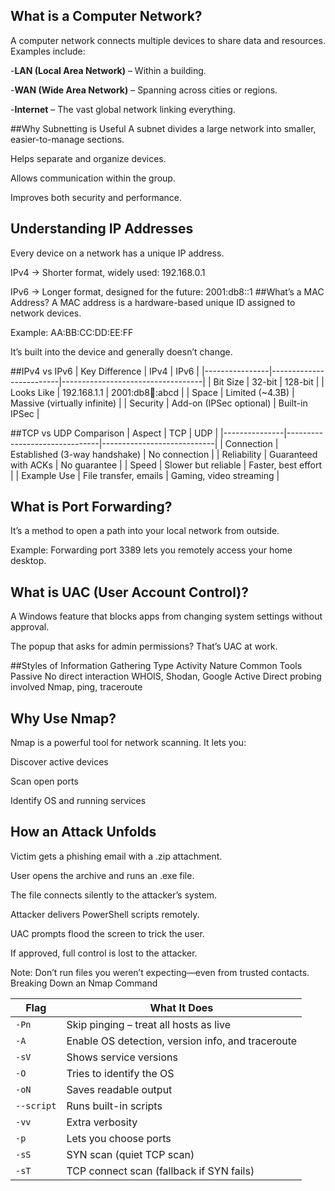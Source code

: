 ## What is a Computer Network?
A computer network connects multiple devices to share data and resources. Examples include:

-**LAN (Local Area Network)** – Within a building.

-**WAN (Wide Area Network)** – Spanning across cities or regions.

-**Internet** – The vast global network linking everything.

 ##Why Subnetting is Useful
A subnet divides a large network into smaller, easier-to-manage sections.

Helps separate and organize devices.

Allows communication within the group.

Improves both security and performance.

## Understanding IP Addresses
Every device on a network has a unique IP address.

IPv4 → Shorter format, widely used: 192.168.0.1

IPv6 → Longer format, designed for the future: 2001:db8::1
 ##What’s a MAC Address?
A MAC address is a hardware-based unique ID assigned to network devices.

Example: AA:BB:CC:DD:EE:FF

It’s built into the device and generally doesn’t change.

 ##IPv4 vs IPv6
| Key Difference | IPv4                    | IPv6                              |
|----------------|-------------------------|-----------------------------------|
| Bit Size       | 32-bit                  | 128-bit                           |
| Looks Like     | 192.168.1.1             | 2001:db8:1234::abcd               |
| Space          | Limited (~4.3B)         | Massive (virtually infinite)      |
| Security       | Add-on (IPSec optional) | Built-in IPSec                    |

 ##TCP vs UDP Comparison
| Aspect        | TCP                          | UDP                       |
|---------------|-------------------------------|----------------------------|
| Connection    | Established (3-way handshake) | No connection             |
| Reliability   | Guaranteed with ACKs          | No guarantee              |
| Speed         | Slower but reliable           | Faster, best effort       |
| Example Use   | File transfer, emails         | Gaming, video streaming   |

 ## What is Port Forwarding?
It’s a method to open a path into your local network from outside.

Example: Forwarding port 3389 lets you remotely access your home desktop.

## What is UAC (User Account Control)?
A Windows feature that blocks apps from changing system settings without approval.

The popup that asks for admin permissions? That’s UAC at work.

 ##Styles of Information Gathering
Type	Activity Nature	Common Tools
Passive	No direct interaction	WHOIS, Shodan, Google
Active	Direct probing involved	Nmap, ping, traceroute

## Why Use Nmap?
Nmap is a powerful tool for network scanning. It lets you:

Discover active devices

Scan open ports

Identify OS and running services

## How an Attack Unfolds
Victim gets a phishing email with a .zip attachment.

User opens the archive and runs an .exe file.

The file connects silently to the attacker’s system.

Attacker delivers PowerShell scripts remotely.

UAC prompts flood the screen to trick the user.

If approved, full control is lost to the attacker.

Note: Don’t run files you weren’t expecting—even from trusted contacts.
 Breaking Down an Nmap Command

| Flag       | What It Does                                                   |
|------------|----------------------------------------------------------------|
| `-Pn`      | Skip pinging – treat all hosts as live                         |
| `-A`       | Enable OS detection, version info, and traceroute              |
| `-sV`      | Shows service versions                                         |
| `-O`       | Tries to identify the OS                                       |
| `-oN`      | Saves readable output                                          |
| `--script` | Runs built-in scripts                                          |
| `-vv`      | Extra verbosity                                                |
| `-p`       | Lets you choose ports                                          |
| `-sS`      | SYN scan (quiet TCP scan)                                      |
| `-sT`      | TCP connect scan (fallback if SYN fails)                       |
